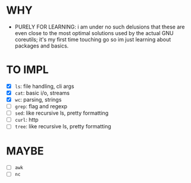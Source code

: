 # WHY
- PURELY FOR LEARNING: i am under no such delusions that these are even close to the most optimal solutions used by the actual GNU coreutils; it's my first time touching go so im just learning about packages and basics.

# TO IMPL
- [x] `ls`: file handling, cli args
- [x] `cat`: basic i/o, streams
- [x] `wc`: parsing, strings
- [ ] `grep`: flag and regexp
- [ ] `sed`: like recursive ls, pretty formatting
- [ ] `curl`: http
- [ ] `tree`: like recursive ls, pretty formatting

# MAYBE
- [ ] `awk`
- [ ] `nc`
